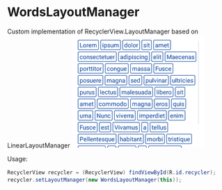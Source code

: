 # WordsLayoutManager
Custom implementation of RecyclerView.LayoutManager based on LinearLayoutManager
![main][Mainimg]

Usage:
```java
RecyclerView recycler = (RecyclerView) findViewById(R.id.recycler);
recycler.setLayoutManager(new WordsLayoutManager(this));
```

[Mainimg]: https://github.com/Rexee/WordsLayoutManager/blob/master/img1-small.png

